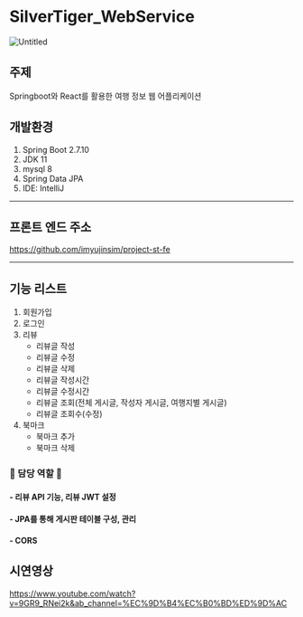 
# SilverTiger_WebService
![Untitled](https://user-images.githubusercontent.com/73948888/236828835-539d6fc2-711a-42cc-9e8d-bfb5094bf2a9.png)

## 주제
Springboot와 React를 활용한 여행 정보 웹 어플리케이션

## 개발환경
1. Spring Boot 2.7.10
2. JDK 11
3. mysql 8
4. Spring Data JPA
5. IDE: IntelliJ
---
## 프론트 엔드 주소
https://github.com/imyujinsim/project-st-fe

---
## 기능 리스트
1. 회원가입
2. 로그인
3. 리뷰
   - 리뷰글 작성
   - 리뷰글 수정
   - 리뷰글 삭제
   - 리뷰글 작성시간
   - 리뷰글 수정시간
   - 리뷰글 조회(전체 게시글, 작성자 게시글, 여행지별 게시글)
   - 리뷰글 조회수(수정)
4. 북마크
   - 북마크 추가
   - 북마크 삭제

### 🙌 담당 역할 🙌 
#### - 리뷰 API 기능, 리뷰 JWT 설정
#### - JPA를 통해 게시판 테이블 구성, 관리
#### - CORS

## 시연영상
https://www.youtube.com/watch?v=9GR9_RNei2k&ab_channel=%EC%9D%B4%EC%B0%BD%ED%9D%AC
